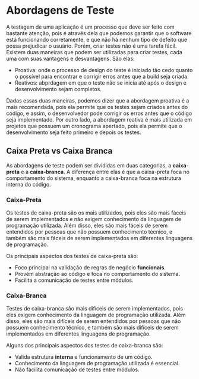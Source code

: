 # Abordagens de Teste

A testagem de uma aplicação é um processo que deve ser feito com bastante atenção, pois é através dela que podemos garantir que o software está funcionando corretamente, e que não há nenhum tipo de defeito que possa prejudicar o usuário. Porém, criar testes não é uma tarefa fácil. Existem duas maneiras que podem ser utilizadas para criar testes, cada uma com suas vantagens e desvantagens. São elas:

- Proativa: onde o processo de design do teste é iniciado tão cedo quanto o possível para encontrar e corrigir erros antes que a build seja criada.
- Reativos: abprdagem em que o teste não se inicia até após o design e desenvolvimento sejam completos.

Dadas essas duas maneiras, podemos dizer que a abordagem proativa é a mais recomendada, pois ela permite que os testes sejam criados antes do código, e assim, o desenvolvedor pode corrigir os erros antes que o código seja implementado. Por outro lado, a abordagem reativa é mais utilizada em projetos que possuem um cronograma apertado, pois ela permite que o desenvolvimento seja feito primeiro e depois os testes.

## Caixa Preta vs Caixa Branca

As abordagens de teste podem ser divididas em duas categorias, a **caixa-preta** e a **caixa-branca**. A diferença entre elas é que a caixa-preta foca no comportamento do sistema, enquanto a caixa-branca foca na estrutura interna do código.

### Caixa-Preta

Os testes de caixa-preta são os mais utilizados, pois eles são mais fáceis de serem implementados e não exigem conhecimento da linguagem de programação utilizada. Além disso, eles são mais fáceis de serem entendidos por pessoas que não possuem conhecimento técnico, e também são mais fáceis de serem implementados em diferentes linguagens de programação.

Os principais aspectos dos testes de caixa-preta são:

- Foco principal na validação de regras de negócio **funcionais**.
- Provém abstração ao código e foca no comportamento do sistema.
- Facilita a comunicação de testes entre módulos.

### Caixa-Branca

Testes de caixa-branca são mais difíceis de serem implementados, pois eles exigem conhecimento da linguagem de programação utilizada. Além disso, eles são mais difíceis de serem entendidos por pessoas que não possuem conhecimento técnico, e também são mais difíceis de serem implementados em diferentes linguagens de programação.

Alguns dos principais aspectos dos testes de caixa-branca são:

- Valida estrutura **interna** e funcionamento de um código.
- Conhecimento da linguagem de programação utilizada é essencial.
- Não facilita comunicação  de testes entre módulos.
